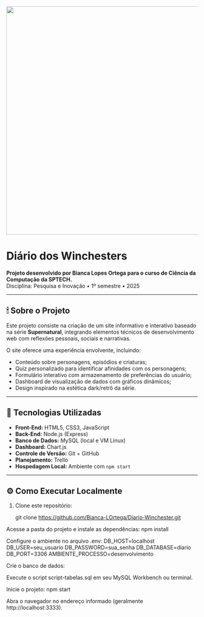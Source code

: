 <img src="https://user-images.githubusercontent.com/46379117/192358781-9ca879e4-e55e-4d0d-b876-f9a4a2ed9ae8.png" width="600px">

# Diário dos Winchesters

**Projeto desenvolvido por Bianca Lopes Ortega para o curso de Ciência da Computação da SPTECH.**  
Disciplina: Pesquisa e Inovação • 1º semestre • 2025

---

## 🕯 Sobre o Projeto

Este projeto consiste na criação de um site informativo e interativo baseado na série **Supernatural**, integrando elementos técnicos de desenvolvimento web com reflexões pessoais, sociais e narrativas.

O site oferece uma experiência envolvente, incluindo:
- Conteúdo sobre personagens, episódios e criaturas;
- Quiz personalizado para identificar afinidades com os personagens;
- Formulário interativo com armazenamento de preferências do usuário;
- Dashboard de visualização de dados com gráficos dinâmicos;
- Design inspirado na estética dark/retrô da série.

---

## 🧩 Tecnologias Utilizadas

- **Front-End:** HTML5, CSS3, JavaScript
- **Back-End:** Node.js (Express)
- **Banco de Dados:** MySQL (local e VM Linux)
- **Dashboard:** Chart.js
- **Controle de Versão:** Git + GitHub
- **Planejamento:** Trello
- **Hospedagem Local:** Ambiente com `npm start`

---

## ⚙ Como Executar Localmente

1. Clone este repositório:

   git clone https://github.com/Bianca-LOrtega/Diario-Winchester.git

Acesse a pasta do projeto e instale as dependências:
npm install


Configure o ambiente no arquivo .env:
DB_HOST=localhost
DB_USER=seu_usuario
DB_PASSWORD=sua_senha
DB_DATABASE=diario
DB_PORT=3306
AMBIENTE_PROCESSO=desenvolvimento


Crie o banco de dados:

Execute o script script-tabelas.sql em seu MySQL Workbench ou terminal.

Inicie o projeto:
npm start

Abra o navegador no endereço informado (geralmente http://localhost:3333).